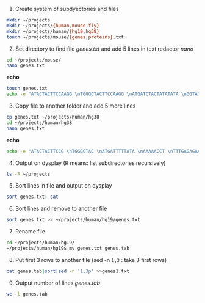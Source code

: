 1. Create system of subdyectories and files

```bash
mkdir ~/projects
mkdir ~/projects/{human,mouse,fly}
mkdir ~/projects/human/{hg19,hg38}
touch ~/projects/mouse/{genes,proteins}.txt
```
2. Set directory to find file *genes.txt* and add 5 lines in text redactor *nano*

```bash
cd ~/projects/mouse/
nano genes.txt
```
**echo**

```bash
touch genes.txt
echo -e "ATACTACTTCCAAGG \nTGGGCTACTTCCAAGG \nATGATCTACTATATATA \nGGTATGCCT \nTTTTTTAGA">genes.txt
```
3. Copy file to another folder and add 5 more lines

```bash
cp genes.txt ~/projects/human/hg38
cd ~/projects/human/hg38
nano genes.txt
```
**echo**
```bash
echo -e "ATACTACTTCCG \nTGGGCTAC \nATGATTTTTATA \nAAAAACCT \nTTTGAGAGAAGA">>genes.txt
```
4. Output on dysplay (R means: list subdirectories recursively)
```bash
ls -R ~/projects
```
5. Sort lines in file and output on dysplay
```bash
sort genes.txt| cat
```
6. Sort lines and remove to another file
```bash
sort genes.txt >> ~/projects/human/hg19/genes.txt
```
7. Rename file
```bash
cd ~/projects/human/hg19/
~/projects/human/hg19$ mv genes.txt genes.tab
```
8. Put first 3 rows to another file (sed -n `1,3` : take 3 first rows)
```bash
cat genes.tab|sort|sed -n '1,3p' >>genes1.txt
```
9. Output number of lines *genes.tab*
```bash
wc -l genes.tab
```





